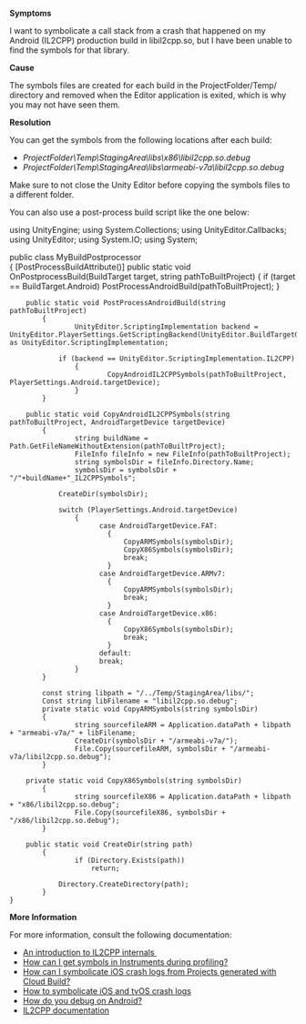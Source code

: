
        

**Symptoms** 

I want to symbolicate a call stack from a crash that happened on my Android (IL2CPP) production build in libil2cpp.so, but I have been unable to find the symbols for that library.

**Cause** 

The symbols files are created for each build in the ProjectFolder/Temp/ directory and removed when the Editor application is exited, which is why you may not have seen them.  

**Resolution** 

You can get the symbols from the following locations after each build:

*   *ProjectFolder\Temp\StagingArea\libs\x86\libil2cpp.so.debug* 
*   *ProjectFolder\Temp\StagingArea\libs\armeabi-v7a\libil2cpp.so.debug* 

Make sure to not close the Unity Editor before copying the symbols files to a different folder.

You can also use a post-process build script like the one below:

using UnityEngine;
    using System.Collections;
    using UnityEditor.Callbacks;
    using UnityEditor;
    using System.IO;
    using System;
    
public class MyBuildPostprocessor    
{
            [PostProcessBuildAttribute()]
            public static void OnPostprocessBuild(BuildTarget target, string pathToBuiltProject)
            {
                    if (target == BuildTarget.Android)
                        PostProcessAndroidBuild(pathToBuiltProject);
            }
    
        public static void PostProcessAndroidBuild(string pathToBuiltProject)
            {
                    UnityEditor.ScriptingImplementation backend = UnityEditor.PlayerSettings.GetScriptingBackend(UnityEditor.BuildTargetGroup.Android) as UnityEditor.ScriptingImplementation;
    
                if (backend == UnityEditor.ScriptingImplementation.IL2CPP)
                    {
                            CopyAndroidIL2CPPSymbols(pathToBuiltProject, PlayerSettings.Android.targetDevice);
                    }
            }
    
        public static void CopyAndroidIL2CPPSymbols(string pathToBuiltProject, AndroidTargetDevice targetDevice)
            {
                    string buildName = Path.GetFileNameWithoutExtension(pathToBuiltProject);
                    FileInfo fileInfo = new FileInfo(pathToBuiltProject);
                    string symbolsDir = fileInfo.Directory.Name;
                    symbolsDir = symbolsDir + "/"+buildName+"_IL2CPPSymbols";
    
                CreateDir(symbolsDir);
    
                switch (PlayerSettings.Android.targetDevice)
                    {
                          case AndroidTargetDevice.FAT:
                            {
                                CopyARMSymbols(symbolsDir);
                                CopyX86Symbols(symbolsDir);
                                break;
                            }
                          case AndroidTargetDevice.ARMv7:
                            {
                                CopyARMSymbols(symbolsDir);
                                break;
                            }
                          case AndroidTargetDevice.x86:
                            {
                                CopyX86Symbols(symbolsDir);
                                break;
                            }
                          default:
                          break;
                    }
            }

            const string libpath = "/../Temp/StagingArea/libs/";
            Const string libFilename = "libil2cpp.so.debug";
            private static void CopyARMSymbols(string symbolsDir)
            {
                    string sourcefileARM = Application.dataPath + libpath + "armeabi-v7a/" + libFilename;
                    CreateDir(symbolsDir + "/armeabi-v7a/");
                    File.Copy(sourcefileARM, symbolsDir + "/armeabi-v7a/libil2cpp.so.debug");
            }
    
        private static void CopyX86Symbols(string symbolsDir)
            {
                    string sourcefileX86 = Application.dataPath + libpath + "x86/libil2cpp.so.debug";
                    File.Copy(sourcefileX86, symbolsDir + "/x86/libil2cpp.so.debug");
            }
    
        public static void CreateDir(string path)
            {
                    if (Directory.Exists(path))
                        return;
    
                Directory.CreateDirectory(path);
            }
    } 

**More Information** 

For more information, consult the following documentation:

*   [An introduction to IL2CPP internals ](https://blogs.unity3d.com/es/2015/05/06/an-introduction-to-ilcpp-internals/)
*   [How can I get symbols in Instruments during profiling?](https://support.unity3d.com/hc/en-us/articles/210141723-How-can-I-get-symbols-in-Instruments-during-profiling-)
*   [How can I symbolicate iOS crash logs from Projects generated with Cloud Build?](https://support.unity3d.com/hc/en-us/articles/208593736-How-can-I-symbolicate-iOS-crash-logs-from-projects-generated-with-Cloud-Build-)
*   [How to symbolicate iOS and tvOS crash logs](https://support.unity3d.com/hc/en-us/articles/208593516-How-to-symbolicate-iOS-tvOS-crashlogs)
*   [How do you debug on Android?](https://support.unity3d.com/hc/en-us/articles/205485376-How-do-you-debug-on-Android-)
*   [IL2CPP documentation](https://docs.unity3d.com/Manual/IL2CPP.html)
      
